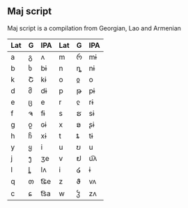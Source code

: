 ## Maj script

Maj script is a compilation from Georgian, Lao and Armenian

Lat | G | IPA  | Lat | G  | IPA 
----|---|------| ----|----|--------
  a | გ | ʌ    | m   | რ  | mɨ  
  b | ხ | bɨ   | n   | ȵ  | nɨ  
  k | Շ | kɨ   | o   | ჲ  | o    
  d | მ | dɨ   | p   | թ  | pɨ  
  e | ც | e    | r   | ჺ  | rɨ  
  f | ຈ | fɨ   | s   | ຮ  | sɨ  
  g | ჹ | ɢɨ   | x   | ອ  | ʂɨ  
  h | ჩ | xɨ   | t   | ȶ  | tɨ  
  y | ყ | i    | u   | ບ  | u   
  j | ງ | ʒe   | v   | ຢ  | u͡ʌ
  l | ȴ | lʌ   | i   | ໒  | ɨ
  q | თ | t͡ɕe | z   | ϑ  | vʌ  
  c | ɕ | t͡sa | w   | ჴ  | zʌ        
  

  


  
  
 
  
  
  
  
 
  
  
  

  


  
 
  
  
 
  
 
 
      
  


